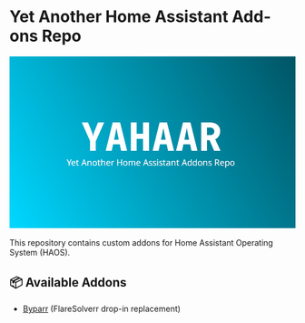 # Yet Another Home Assistant Add-ons Repo

![featured.png](.github/readme/featured.png)

This repository contains custom addons for Home Assistant Operating System (HAOS).

## 📦 Available Addons

- [Byparr](https://github.com/thephaseless/Byparr) (FlareSolverr drop-in replacement)
